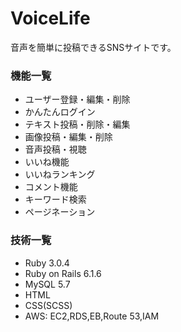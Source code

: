 # VoiceLife

音声を簡単に投稿できるSNSサイトです。

### 機能一覧
- ユーザー登録・編集・削除
- かんたんログイン
- テキスト投稿・削除・編集
- 画像投稿・編集・削除
- 音声投稿・視聴
- いいね機能
- いいねランキング
- コメント機能
- キーワード検索
- ページネーション

### 技術一覧
- Ruby 3.0.4
- Ruby on Rails 6.1.6
- MySQL 5.7
- HTML
- CSS(SCSS)
- AWS: EC2,RDS,EB,Route 53,IAM

